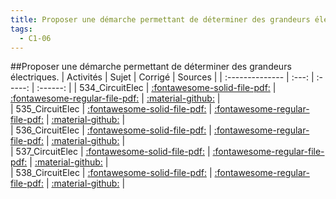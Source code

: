 ```yaml
---
title: Proposer une démarche permettant de déterminer des grandeurs électriques. 
tags:
  - C1-06
---
```

[comment]: <> (Généré automatiquement par make_all_activitess.py, creation_fichiers_activites)

##Proposer une démarche permettant de déterminer des grandeurs électriques. 
| Activités | Sujet | Corrigé | Sources  | 
| :-------------- | :---: | :-----: | :------: | 
| 534_CircuitElec | [:fontawesome-solid-file-pdf:](https://github.com/xpessoles/ALL_PDF/blob/main/PDF/C1_06_534_CircuitElec_Sujet.pdf) | [:fontawesome-regular-file-pdf:](https://github.com/xpessoles/ALL_PDF/blob/main/PDF/C1_06_534_CircuitElec_Corrige.pdf) | [:material-github:](https://github.com/xpessoles/ExercicesCompetences/tree/main/C1_ProposerDemarche/C1_06_ProposerDemarcheGrandeursElectriques/534_CircuitElec) |  
| 535_CircuitElec | [:fontawesome-solid-file-pdf:](https://github.com/xpessoles/ALL_PDF/blob/main/PDF/C1_06_535_CircuitElec_Sujet.pdf) | [:fontawesome-regular-file-pdf:](https://github.com/xpessoles/ALL_PDF/blob/main/PDF/C1_06_535_CircuitElec_Corrige.pdf) | [:material-github:](https://github.com/xpessoles/ExercicesCompetences/tree/main/C1_ProposerDemarche/C1_06_ProposerDemarcheGrandeursElectriques/535_CircuitElec) |  
| 536_CircuitElec | [:fontawesome-solid-file-pdf:](https://github.com/xpessoles/ALL_PDF/blob/main/PDF/C1_06_536_CircuitElec_Sujet.pdf) | [:fontawesome-regular-file-pdf:](https://github.com/xpessoles/ALL_PDF/blob/main/PDF/C1_06_536_CircuitElec_Corrige.pdf) | [:material-github:](https://github.com/xpessoles/ExercicesCompetences/tree/main/C1_ProposerDemarche/C1_06_ProposerDemarcheGrandeursElectriques/536_CircuitElec) |  
| 537_CircuitElec | [:fontawesome-solid-file-pdf:](https://github.com/xpessoles/ALL_PDF/blob/main/PDF/C1_06_537_CircuitElec_Sujet.pdf) | [:fontawesome-regular-file-pdf:](https://github.com/xpessoles/ALL_PDF/blob/main/PDF/C1_06_537_CircuitElec_Corrige.pdf) | [:material-github:](https://github.com/xpessoles/ExercicesCompetences/tree/main/C1_ProposerDemarche/C1_06_ProposerDemarcheGrandeursElectriques/537_CircuitElec) |  
| 538_CircuitElec | [:fontawesome-solid-file-pdf:](https://github.com/xpessoles/ALL_PDF/blob/main/PDF/C1_06_538_CircuitElec_Sujet.pdf) | [:fontawesome-regular-file-pdf:](https://github.com/xpessoles/ALL_PDF/blob/main/PDF/C1_06_538_CircuitElec_Corrige.pdf) | [:material-github:](https://github.com/xpessoles/ExercicesCompetences/tree/main/C1_ProposerDemarche/C1_06_ProposerDemarcheGrandeursElectriques/538_CircuitElec) |  


